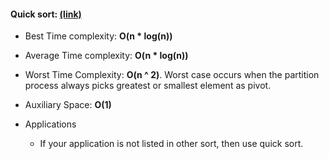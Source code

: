 #### Quick sort: [(link)][1]
* Best Time complexity: **O(n * log(n))**
  
* Average Time complexity: **O(n * log(n))**

* Worst Time Complexity: **O(n ^ 2)**. Worst case occurs when the 
    partition process always picks greatest or smallest element as pivot.

* Auxiliary Space: **O(1)**
  
* Applications
    * If your application is not listed in other sort, then use quick sort.



[1]: https://www.geeksforgeeks.org/quick-sort/